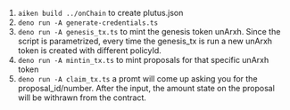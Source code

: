 1. ```aiken build ../onChain``` to create plutus.json
2. ```deno run -A generate-credentials.ts```
3. ```deno run -A genesis_tx.ts``` to mint the genesis token unArxh. Since the script is parametrized, every time the genesis_tx is run a new unArxh token is created with different policyId.
4. ```deno run -A mintin_tx.ts``` to mint proposals for that specific unArxh token
6.  ```deno run -A claim_tx.ts``` a promt will come up asking you for the proposal_id/number. After the input, the amount state on the proposal will be withrawn from the contract.
